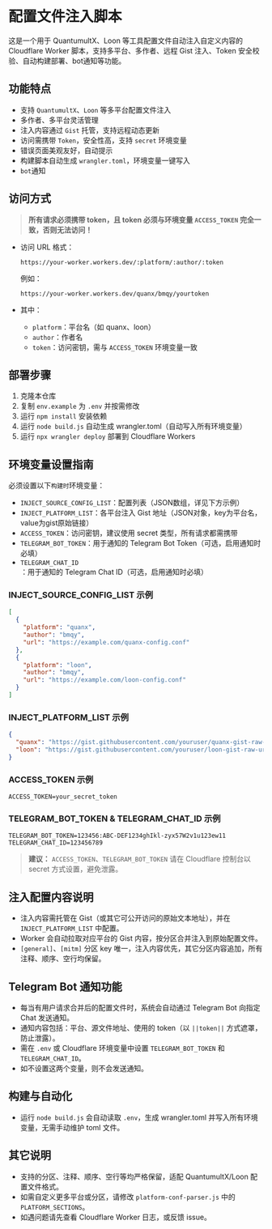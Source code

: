 # 配置文件注入脚本

这是一个用于 QuantumultX、Loon 等工具配置文件自动注入自定义内容的 Cloudflare Worker 脚本，支持多平台、多作者、远程 Gist 注入、Token 安全校验、自动构建部署、bot通知等功能。

## 功能特点

- 支持 `QuantumultX`、`Loon` 等多平台配置文件注入
- 多作者、多平台灵活管理
- 注入内容通过 `Gist` 托管，支持远程动态更新
- 访问需携带 `Token`，安全性高，支持 `secret` 环境变量
- 错误页面美观友好，自动提示
- 构建脚本自动生成 `wrangler.toml`，环境变量一键写入
- `bot`通知

## 访问方式

> **所有请求必须携带 token，且 token 必须与环境变量 `ACCESS_TOKEN` 完全一致，否则无法访问！**

- 访问 URL 格式：
  ```
  https://your-worker.workers.dev/:platform/:author/:token
  ```
  例如：
  ```
  https://your-worker.workers.dev/quanx/bmqy/yourtoken
  ```

- 其中：
  - `platform`：平台名（如 quanx、loon）
  - `author`：作者名
  - `token`：访问密钥，需与 `ACCESS_TOKEN` 环境变量一致

## 部署步骤

1. 克隆本仓库
2. 复制 `env.example` 为 `.env` 并按需修改
3. 运行 `npm install` 安装依赖
4. 运行 `node build.js` 自动生成 wrangler.toml（自动写入所有环境变量）
5. 运行 `npx wrangler deploy` 部署到 Cloudflare Workers

## 环境变量设置指南

必须设置以下`构建时`环境变量：

- `INJECT_SOURCE_CONFIG_LIST`：配置列表（JSON数组，详见下方示例）
- `INJECT_PLATFORM_LIST`：各平台注入 Gist 地址（JSON对象，key为平台名，value为gist原始链接）
- `ACCESS_TOKEN`：访问密钥，建议使用 secret 类型，所有请求都需携带
- `TELEGRAM_BOT_TOKEN`：用于通知的 Telegram Bot Token（可选，启用通知时必填）
- `TELEGRAM_CHAT_ID`：用于通知的 Telegram Chat ID（可选，启用通知时必填）

### INJECT_SOURCE_CONFIG_LIST 示例

```json
[
  {
    "platform": "quanx",
    "author": "bmqy",
    "url": "https://example.com/quanx-config.conf"
  },
  {
    "platform": "loon",
    "author": "bmqy",
    "url": "https://example.com/loon-config.conf"
  }
]
```

### INJECT_PLATFORM_LIST 示例

```json
{
  "quanx": "https://gist.githubusercontent.com/youruser/quanx-gist-raw-url",
  "loon": "https://gist.githubusercontent.com/youruser/loon-gist-raw-url"
}
```

### ACCESS_TOKEN 示例

```
ACCESS_TOKEN=your_secret_token
```

### TELEGRAM_BOT_TOKEN & TELEGRAM_CHAT_ID 示例

```
TELEGRAM_BOT_TOKEN=123456:ABC-DEF1234ghIkl-zyx57W2v1u123ew11
TELEGRAM_CHAT_ID=123456789
```

> **建议：** `ACCESS_TOKEN`、`TELEGRAM_BOT_TOKEN` 请在 Cloudflare 控制台以 secret 方式设置，避免泄露。

## 注入配置内容说明

- 注入内容需托管在 Gist（或其它可公开访问的原始文本地址），并在 `INJECT_PLATFORM_LIST` 中配置。
- Worker 会自动拉取对应平台的 Gist 内容，按分区合并注入到原始配置文件。
- `[general]`、`[mitm]` 分区 key 唯一，注入内容优先，其它分区内容追加，所有注释、顺序、空行均保留。

## Telegram Bot 通知功能

- 每当有用户请求合并后的配置文件时，系统会自动通过 Telegram Bot 向指定 Chat 发送通知。
- 通知内容包括：平台、源文件地址、使用的 token（以 `||token||` 方式遮罩，防止泄露）。
- 需在 `.env` 或 Cloudflare 环境变量中设置 `TELEGRAM_BOT_TOKEN` 和 `TELEGRAM_CHAT_ID`。
- 如不设置这两个变量，则不会发送通知。

## 构建与自动化

- 运行 `node build.js` 会自动读取 `.env`，生成 wrangler.toml 并写入所有环境变量，无需手动维护 toml 文件。

## 其它说明

- 支持的分区、注释、顺序、空行等均严格保留，适配 QuantumultX/Loon 配置文件格式。
- 如需自定义更多平台或分区，请修改 `platform-conf-parser.js` 中的 `PLATFORM_SECTIONS`。
- 如遇问题请先查看 Cloudflare Worker 日志，或反馈 issue。 
